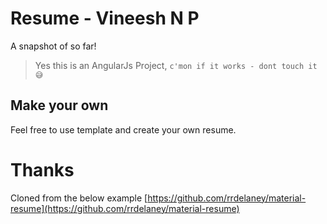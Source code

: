 # Resume - Vineesh N P

A snapshot of so far!

> Yes this is an AngularJs Project, `c'mon if it works - dont touch it 😅`

## Make your own

Feel free to use template and create your own resume.

# Thanks
Cloned from the below example
[https://github.com/rrdelaney/material-resume](https://github.com/rrdelaney/material-resume)
